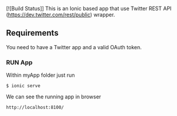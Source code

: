 [![Build Status]]
This is an Ionic based app that use Twitter REST API (https://dev.twitter.com/rest/public) wrapper. 


## Requirements

You need to have a Twitter app and a valid OAuth token.


### RUN App

Within myApp folder just run 

    $ ionic serve


We can see the running app in browser 
	
    http://localhost:8100/

